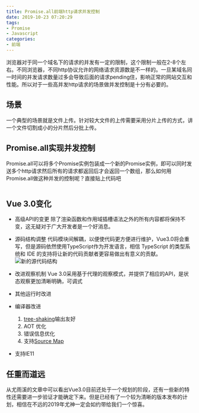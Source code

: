 ```yaml
---
title: Promise.all前端http请求并发控制
date: 2019-10-23 07:20:29
tags: 
- Promise
- Javascript
categories: 
- 前端
---
```

浏览器对于同一个域名下的请求的并发有一定的限制，这个限制一般在2-8个左右。不同浏览器，不同http协议允许的网络请求资源数是不一样的。一旦某域名同一时间的并发请求数量过多会导致后面的请求pending住，影响正常的网站交互和性能。所以对于一些高并发http请求的场景做并发控制是十分有必要的。
<!-- more -->

## 场景
一个典型的场景就是文件上传。针对较大文件的上传需要采用分片上传的方式，讲一个文件切割成小的分片然后分批上传。

## Promise.all实现并发控制
Promise.all可以将多个Promise实例包装成一个新的Promise实例，即可以同时发送多个http请求然后所有的请求都返回后才会返回一个数组，那么如何用Promise.all做这种并发的控制呢？直接贴上代码吧
``` javascript

```

## Vue 3.0变化
- 高级API的变更
除了渲染函数和作用域插槽语法之外的所有内容都将保持不变，这无疑对于广大开发者是一个好消息。

- 源码结构调整
代码模块间解耦，以便使代码更方便进行维护，Vue3.0将会重写，但是源码依然使用TypeScript作为开发语言，相信 TypeScript 的类型系统和 IDE 的支持将让新的代码贡献者更容易做出有意义的贡献。
![新的源代码结构](https://cdn-images-1.medium.com/max/1600/1*H8yM0usFhWYlY6GV2wcrEw.png)

- 改进观察机制
Vue 3.0采用基于代理的观察模式，并提供了相应的API，是状态观察更加清晰明确，可调式

-  其他运行时改进

- 编译器改进
    1. [tree-shaking](https://webpack.docschina.org/guides/tree-shaking/)输出友好
    2. AOT 优化
    3. 错误信息优化
    4. 支持[Source Map](http://www.ruanyifeng.com/blog/2013/01/javascript_source_map.html)
- 支持IE11
## 任重而道远
从尤雨溪的文章中可以看出Vue3.0目前还处于一个规划的阶段，还有一些新的特性还需要进一步验证才能确定下来。但是已经有了一个较为清晰的版本发布的计划，相信在不远的2019年尤神一定会如约带给我们一个惊喜。


